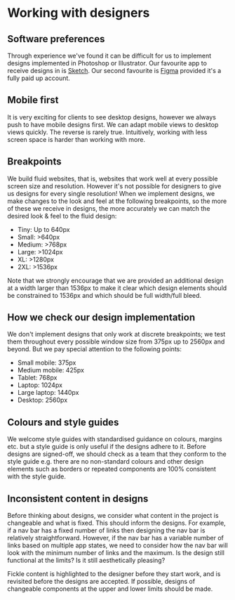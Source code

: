 # Working with designers

## Software preferences
Through experience we've found it can be difficult for us to implement designs
implemented in Photoshop or Illustrator. Our favourite app to receive designs
in is [Sketch](https://www.sketch.com). Our second favourite is
[Figma](https://www.figma.com) provided it's a fully paid up account.

## Mobile first
It is very exciting for clients to see desktop designs, however we always push
to have mobile designs first. We can adapt mobile views to desktop views
quickly. The reverse is rarely true. Intuitively, working with less screen
space is harder than working with more.

## Breakpoints
We build fluid websites, that is, websites that work well at every possible
screen size and resolution. However it's not possible for designers to give
us designs for every single resolution! When we implement designs, we make
changes to the look and feel at the following breakpoints, so the more of
these we receive in designs, the more accurately we can match the desired
look & feel to the fluid design:

 - Tiny: Up to 640px
 - Small: >640px
 - Medium: >768px
 - Large: >1024px
 - XL: >1280px
 - 2XL: >1536px

Note that we strongly encourage that we are provided an additional design
at a width larger than 1536px to make it clear which design elements should
be constrained to 1536px and which should be full width/full bleed.

## How we check our design implementation
We don't implement designs that only work at discrete breakpoints; we test them
throughout every possible window size from 375px up to 2560px and beyond. But
we pay special attention to the following points:

 - Small mobile: 375px
 - Medium mobile: 425px
 - Tablet: 768px
 - Laptop: 1024px
 - Large laptop: 1440px
 - Desktop: 2560px

## Colours and style guides
We welcome style guides with standardised guidance on colours, margins etc.
but a style guide is only useful if the designs adhere to it. Before designs
are signed-off, we should check as a team that they conform to the style guide
e.g. there are no non-standard colours and other design elements such as borders
or repeated components are 100% consistent with the style guide.

## Inconsistent content in designs
Before thinking about designs, we consider what content in the project is
changeable and what is fixed. This should inform the designs. For example, if a
nav bar has a fixed number of links then designing the nav bar is relatively
straightforward. However, if the nav bar has a variable number of links based on
multiple app states, we need to consider how the nav bar will look with the
minimum number of links and the maximum. Is the design still functional at the
limits? Is it still aesthetically pleasing?

Fickle content is highlighted to the designer before they start work, and is
revisited before the designs are accepted. If possible, designs of changeable
components at the upper and lower limits should be made.
